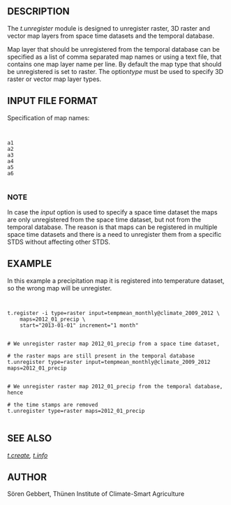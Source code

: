 
## DESCRIPTION

The *t.unregister* module is designed to unregister raster, 3D raster
and vector map layers from space time datasets and the temporal database.

Map layer that should be unregistered from the temporal database can be
specified as a list of comma separated map names or using a text file,
that contains one map layer name per line. By default the map type that
should be unregistered is set to raster. The option*type* must
be used to specify 3D raster or vector map layer types.

## INPUT FILE FORMAT

Specification of map names:

```


a1
a2
a3
a4
a5
a6


```

### NOTE

In case the *input* option is used to specify a space time dataset
the maps are only unregistered from the space time dataset, but not from the
temporal database. The reason is that maps can be registered in
multiple space time datasets and there is a need to
unregister them from a specific STDS without affecting other STDS.

## EXAMPLE

In this example a precipitation map it is registered into temperature
dataset, so the wrong map will be unregister.

```


t.register -i type=raster input=tempmean_monthly@climate_2009_2012 \
    maps=2012_01_precip \
    start="2013-01-01" increment="1 month"


# We unregister raster map 2012_01_precip from a space time dataset,

# the raster maps are still present in the temporal database
t.unregister type=raster input=tempmean_monthly@climate_2009_2012 maps=2012_01_precip


# We unregister raster map 2012_01_precip from the temporal database, hence

# the time stamps are removed
t.unregister type=raster maps=2012_01_precip


```

## SEE ALSO

*[t.create](t.create.html),
[t.info](t.info.html)*

## AUTHOR

Sören Gebbert, Thünen Institute of Climate-Smart Agriculture
